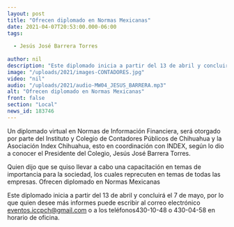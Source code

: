 ```yaml
---
layout: post
title: "Ofrecen diplomado en Normas Mexicanas"
date: 2021-04-07T20:53:00.000-06:00
tags:
  
  - Jesús José Barrera Torres
  
author: nil
description: "Este diplomado inicia a partir del 13 de abril y concluirá el 7 de mayo."
image: "/uploads/2021/images-CONTADORES.jpg"
video: "nil"
audio: "/uploads/2021/audio-MW04_JESUS_BARRERA.mp3"
alt: "Ofrecen diplomado en Normas Mexicanas"
front: false
section: "Local"
news_id: 183746
---
```


Un diplomado virtual en Normas de Información Financiera, será otorgado por parte del Instituto y Colegio de Contadores Públicos de Chihuahua y la Asociación Index Chihuahua, esto en coordinación con INDEX, según lo dio a conocer el Presidente del Colegio, Jesús José Barrera Torres.

Quien dijo que se quiso llevar a cabo una capacitación en temas de importancia para la sociedad, los cuales reprecuten en temas de todas las empresas. Ofrecen diplomado en Normas Mexicanas

Este diplomado inicia a partir del 13 de abril y concluirá el 7 de mayo, por lo que quien desee más informes puede escribir al correo electrónico eventos.iccpch@gmail.com o a los teléfonos430-10-48 o 430-04-58 en horario de oficina.

